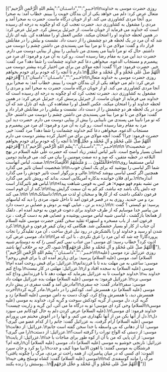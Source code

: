 [{"خـبـر":"","داسـتـان":"بِسْم اللهِ الْرَّحْمنِ الْرَّحیم\n\nروزی حضرت موسی به خداوند متعال عرض کرد: دلم می خواهد یکی از آن بندگان خوبت را ببینم. خطاب آمد: به صحرا برو. آنجا مردی کشاورزی می کند. او از خوبان درگاه ماست. حضرت به صحرا آمد و مردی را مشغول به کشاورزی دید. حضرت تعجب کرد که او چگونه به درجه ای رسیده است که خداوند می فرماید از خوبان ماست. از جبرئیل پرسش کرد. جبرئیل عرض کرد: در همین لحظه خداوند او را امتحان میکند، عکس العمل او را مشاهده کن. بلیه ای نازل شد که آن مرد در یک لحظه هر دو چشمش را از دست داد. نشست و بیلش را در مقابلش قرار داد و گفت: مولای من تا تو مرا بینا می پسندیدی من داشتن چشم را دوست می داشتم. حال که تو مرا نابینا می پسندی من نابینایی را بیش از بینایی دوست می دارم. حضرت دید این مرد به مقام رضا رسیده است. رو کرد به آن مرد و فرمود: ای مرد من پیغمبرم و مستجاب الدعوه. میخواهی دعا کنم خداوند چشمانت را شفا دهد؟ مرد گفت: خیر. حضرت فرمود: چرا؟ گفت: آنچه مولای من برای من اختیار کرده بیشتر دوست می دارم تا آنچه را که خودم برای خودم بخواهم.\n🌺الَّلهُمَّ صلِّ عَلی مُحَمَّدٍ و آلِ مُحَمَّد و عجِّل فَرَجَهُم🌺"},{"خـبـر":"","داسـتـان":"داستان\n\nروزی حضرت موسی به خداوند متعال عرض کرد: دلم می خواهد یکی از آن بندگان خوبت را ببینم. خطاب آمد: به صحرا برو. آنجا مردی کشاورزی می کند. او از خوبان درگاه ماست. حضرت به صحرا آمد و مردی را مشغول به کشاورزی دید. حضرت تعجب کرد که او چگونه به درجه ای رسیده است که خداوند می فرماید از خوبان ماست. از جبرئیل پرسش کرد. جبرئیل عرض کرد: در همین لحظه خداوند او را امتحان میکند، عکس العمل او را مشاهده کن. بلیه ای نازل شد که آن مرد در یک لحظه هر دو چشمش را از دست داد. نشست و بیلش را در مقابلش قرار داد و گفت: مولای من تا تو مرا بینا می پسندیدی من داشتن چشم را دوست می داشتم. حال که تو مرا نابینا می پسندی من نابینایی را بیش از بینایی دوست می دارم. حضرت دید این مرد به مقام رضا رسیده است. رو کرد به آن مرد و فرمود: ای مرد من پیغمبرم و مستجاب الدعوه. میخواهی دعا کنم خداوند چشمانت را شفا دهد؟ مرد گفت: خیر. حضرت فرمود: چرا؟ گفت: آنچه مولای من برای من اختیار کرده بیشتر دوست می دارم تا آنچه را که خودم برای خودم بخواهم.\n🌺الَّلهُمَّ صلِّ عَلی مُحَمَّدٍ و آلِ مُحَمَّد و عجِّل فَرَجَهُم🌺"},{"خـبـر":"","داسـتـان":"بِسْم اللهِ الْرَّحْمنِ الْرَّحیم\n\n\n \nدر شخصیت انسان بسیار واضح است. تاثیر لباس اینقدر زیاد است که حضرت علی علیه السلام در نهج البلاغه در خطبه متقین، که صد و ده صفت مومنین را بیان می کند، می فرمایند دومین صفت، لباس آنهاست.\n\n«فَالْمُتَّقُونَ … وَ مَلْبَسُهُمُ الاْقْتِصادُ»\n\nلباس مستقیما روی شخصیت انسان تاثیر می گذارد.\n\nشما اگر لباسی را بپوشید که برای یک انسان خوب، عالی و بزرگوار است تاثیر خودش را می گذارد.\n\nهمچنین اگر کسی لباسی بپوشد که برای فلان خواننده بدکاره آمریکایی است، بداند که رویش تاثیر می گذارد.\n\nاندازه لباس هم تاثیرگذار است.\n\n«من تشبه بقوم فهو منهم»؛ هر کس به قومی شباهت پیدا کند از آن قوم است.\n\nچه دلش پاک باشد چه نباشد، کم کم به آن سمت گرایش پیدا می کند.\n\n \n\nداستانک:\n\nفرعون دلقکى داشت که از کارها و سخنان او لذت مى برد و مى خندید. روزى به در قصر فرعون آمد تا داخل شود، مردى را دید که لباسهاى ژنده بر تن ، عبایى کهنه بر دوش و عصایى بر دست دارد.\n\nپرسید: تو کیستى ؟ گفت : من پیامبر خدا موسایم که از طرف خداوند براى دعوت فرعون به توحید آمده ام . دلقک از همانجا بازگشت ، لباسى شبیه لباس موسى پوشیده و عصایى هم به دست گرفت ، نزد فرعون آمد. از باب مسخره و استهزاء تقلید سخن گفتن حضرت موسى علیه السلام کرد.\n\nآن جناب از کار او بسیار خشمگین شد. هنگامى که زمان کیفر فرعون و غرق شدن او رسید و خداوند او را بالشکرش در رود نیل غرق ساخت ، آن مرد تقلیدگر را نجات داد. موسى عرض کرد:\n\nپروردگارا! چه شد که این مرد را غرق نکردى ، با این که مرا اذیت کرد؟ خطاب رسید: اى موسى ! *من عذاب نمى کنم کسى را که به دوستانم شبیه شود، اگر چه بر خلاف آنها باشد*.\n🌺الَّلهُمَّ صلِّ عَلی مُحَمَّدٍ و آلِ مُحَمَّد و عجِّل فَرَجَهُم🌺"},{"خـبـر":"","داسـتـان":"بِسْم اللهِ الْرَّحْمنِ الْرَّحیم\n\nروزی عزرائیل نزد موسی (علیه السلام) آمد، موسی (علیه السلام) پرسید: برای زیارتم آمده ای یا برای قبض روحم؟\nعزرائیل: برای قبض روحت آمده ام.\nموسی: ساعتی به من مهلت بده تا با فرزندانم وداع کنم.\nعزرائیل: مهلتی در کار نیست.\nموسی (علیه السلام) به سجده افتاد و از خداوند خواست تا به عزرائیل بفرماید که مهلت دهد تا با فرزندانش وداع کند.\nخداوند به عزرائیل فرمود: به موسی (علیه السلام) مهلت بده عزرائیل مهلت داد.\nموسی نزد مادرش آمد و گفت سفری در پیش دارم!\nمادر گفت: جه سفری\nموسی: سفر آخرت\nمادر گریه کرد.\nموسی (علیه السلام) نزد همسرش آمد، کودکش را در دامن همسرش دید، با همسرش وداع کرد، کودک دست به دامن موسی (علیه السلام) زد و گریه کرد، دل موسی از گریه کودکش سوخت و گریه کرد، خداوند به موسی (علیه السلام) وحی کرد ای موسی! تو به درگاه ما می آئی، این گریه و زاریت چیست؟\nموسی (علیه السلام) عرض کردن دلم به حال کودکانم می سوزد.\nخداوند فرمود: ای موسی! دل از آنها بکن من از آنها نگهداری می کنم، و آنها را در آغوش محبتم می پرورانم.\nدل موسی (علیه السلام) آرام گرفت، به عزرائیل گفت: جانم را از کدام عضو می گیری؟\nعزرائیل: از دهانت.\nموسی: آیا از دهانی که بی واسطه با خدا سخن گفته است جانم را می گیری؟\nعزرائیل: از دستت.\nموسی: از دستی که الواح تورات را گرفته است؟\nعزرائیل: از پایت.\nموسی: از آن پایی که من با آن از کوه طور برای مناجات با خدا رفته ام؟\nعزرائیل: نارنجی خوشبو به موسی (علیه السلام) داد، موسی (علیه السلام) آن را بو کرد و جان سپرد.\nفرشتگان به موسی گفتند: یا اهون الانبیا موتا کیف و جدت الموت: ای کسی که در میان پیامبران، از همه راحت تر مردی، مرگ را چگونه یافتی؟\nموسی (علیه السلام) گفت: کشاه توسلخ وهی حیه\n\nمرگ را مانند گوسفندی که پوستش را زنده بکنند...\n🌺الَّلهُمَّ صلِّ عَلی مُحَمَّدٍ و آلِ مُحَمَّد و عجِّل فَرَجَهُم🌺"}]
